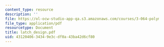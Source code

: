 ```yaml
---
content_type: resource
description: ''
file: https://ol-ocw-studio-app-qa.s3.amazonaws.com/courses/3-064-polymer-engineering-fall-2003/4312040634349e3cdf0a43ba42d6cf80_latch_design.pdf
file_type: application/pdf
resourcetype: Document
title: latch_design.pdf
uid: 43120406-3434-9e3c-df0a-43ba42d6cf80
---
```

